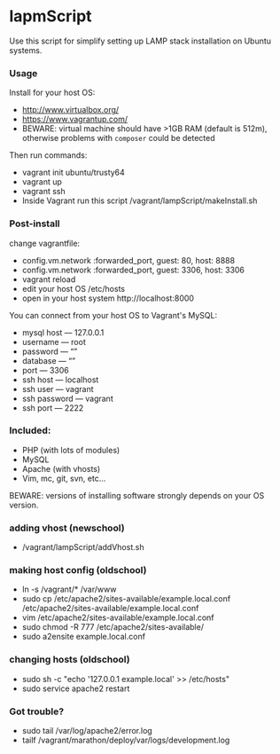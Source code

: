 # lapmScript

Use this script for simplify setting up LAMP stack installation on Ubuntu systems.

### Usage

Install for your host OS:

- http://www.virtualbox.org/
- https://www.vagrantup.com/
- BEWARE: virtual machine should have >1GB RAM (default is 512m), otherwise problems with `composer` could be detected    

Then run commands:

- vagrant init ubuntu/trusty64
- vagrant up
- vagrant ssh
- Inside Vagrant run this script /vagrant/lampScript/makeInstall.sh

### Post-install

change vagrantfile:

- config.vm.network :forwarded_port, guest: 80, host: 8888
- config.vm.network :forwarded_port, guest: 3306, host: 3306
- vagrant reload
- edit your host OS /etc/hosts
- open in your host system http://localhost:8000

You can connect from your host OS to Vagrant's MySQL:

- mysql host — 127.0.0.1
- username — root
- password — “”
- database — “”
- port — 3306
- ssh host — localhost
- ssh user — vagrant 
- ssh password — vagrant
- ssh port — 2222

### Included:

- PHP (with lots of modules)
- MySQL
- Apache (with vhosts)
- Vim, mc, git, svn, etc...

BEWARE: versions of installing software strongly depends on your OS version. 

### adding vhost (newschool)

- /vagrant/lampScript/addVhost.sh

### making host config (oldschool)

- ln -s /vagrant/* /var/www
- sudo cp /etc/apache2/sites-available/example.local.conf /etc/apache2/sites-available/example.local.conf
- vim /etc/apache2/sites-available/example.local.conf
- sudo chmod -R 777 /etc/apache2/sites-available/
- sudo a2ensite example.local.conf

### changing hosts (oldschool)

- sudo sh -c "echo '127.0.0.1 example.local' >> /etc/hosts"
- sudo service apache2 restart

### Got trouble?

- sudo tail /var/log/apache2/error.log
- tailf /vagrant/marathon/deploy/var/logs/development.log
